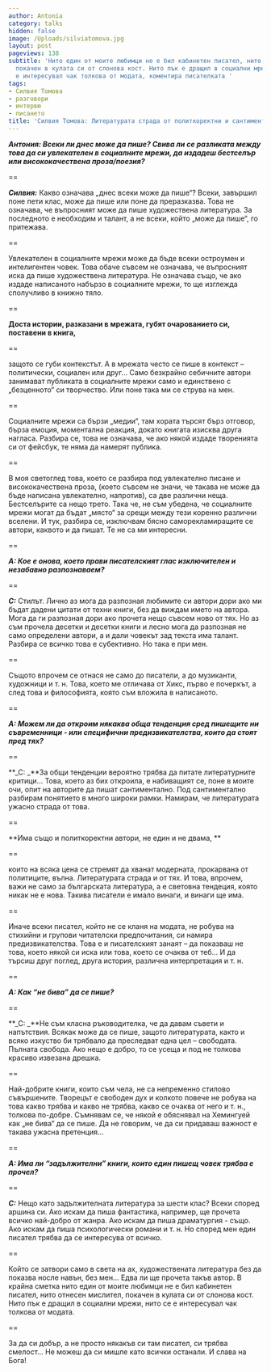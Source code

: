 ```yaml
---
author: Antonia
category: talks
hidden: false
image: /Uploads/silviatomova.jpg
layout: post
pageviews: 138
subtitle: 'Нито един от моите любимци не е бил кабинетен писател, нито отнесен мислител,
  покачен в кулата си от слонова кост. Нито пък е дращил в социални мрежи, нито се
  е интересувал чак толкова от модата, коментира писателката '
tags:
- Силвия Томова
- разговори
- интервю
- писането
title: 'Силвия Томова: Литературата страда от политкоректни и сантиментални автори'
---
```


**_Антония: Всеки ли днес може да пише? Свива ли се разликата между това да си увлекателен в социалните мрежи, да издадеш бестселър или висококачествена проза/поезия?_**

\==

**_Силвия:_** Какво означава „днес всеки може да пише“? Всеки, завършил поне пети клас, може да пише или поне да преразказва. Това не означава, че въпросният може да пише художествена литература. За последното е необходим и талант, а не всеки, който „може да пише“, го притежава. 

\==

Увлекателен в социалните мрежи може да бъде всеки остроумен и интелигентен човек. Това обаче съвсем не означава, че въпросният иска да пише художествена литература. Не означава също, че ако издаде написаното набързо в социалните мрежи, то ще изглежда сполучливо в книжно тяло. 

\==

**Доста истории, разказани в мрежата, губят очарованието си, поставени в книга,**

\==

защото се губи контекстът. А в мрежата често се пише в контекст – политически, социален или друг... Само безкрайно себичните автори занимават публиката в социалните мрежи само и единствено с „безценното“ си творчество. Или поне така ми се струва на мен. 

\==

Социалните мрежи са бързи „медии“, там хората търсят бърз отговор, бърза емоция, моментална реакция, докато книгата изисква друга нагласа. Разбира се, това не означава, че ако някой издаде творенията си от фейсбук, те няма да намерят публика. 

\==

В моя светоглед това, което се разбира под увлекателно писане и висококачествена проза, (което съвсем не значи, че такава не може да бъде написана увлекателно, напротив), са две различни неща. Бестселърите са нещо трето. Така че, не съм убедена, че социалните мрежи могат да бъдат „място“ за срещи между тези коренно различни вселени. И тук, разбира се, изключвам бясно саморекламиращите се автори, каквото и да пишат. Те не са ми интересни.

\==

**_А: Кое е онова, което прави писателският глас изключителен и незабавно разпознаваем?_**

\==

**_С:_** Стилът. Лично аз мога да разпозная любимите си автори дори ако ми бъдат дадени цитати от техни книги, без да виждам името на автора. Мога да ги разпозная дори ако прочета нещо съвсем ново от тях. Но аз съм прочела десетки и десетки книги и лесно мога да разпозная не само определени автори, а и дали човекът зад текста има талант. Разбира се всичко това е субективно. Но така е при мен. 

\==

Същото впрочем се отнася не само до писатели, а до музиканти, художници и т. н. Това, което ме отличава от Хикс, първо е почеркът, а след това и философията, която съм вложила в написаното.  

\==

**_А: Можем ли да откроим някаква обща тенденция сред пишещите ни съвременници - или специфични предизвикателства, които да стоят пред тях?_**

\==

**_С: _**За общи тенденции вероятно трябва да питате литературните критици... Това, което аз бих откроила, е набиващият се, поне в моите очи, опит на авторите да пишат сантиментално. Под сантиментално разбирам понятието в много широки рамки. Намирам, че литературата ужасно страда от това. 

\==

**Има също и политкоректни автори, не един и не двама, **

\==

които на всяка цена се стремят да хванат модерната, прокарвана от политиците, вълна. Литературата страда и от тях. И това, впрочем, важи не само за българската литература, а е световна тендеция, която никак не е нова. Такива писатели е имало винаги, и винаги ще има. 

\==

Иначе всеки писател, който не се кланя на модата, не робува на стихийни и групови читателски предпочитания, си намира предизвикателства. Това е и писателският занаят – да показваш не това, което някой си иска или това, което се очаква от теб... И да търсиш друг поглед, друга история, различна интерпретация и т. н.

\==

**_А: Как “не бива” да се пише?_**

\==

**_С: _**Не съм класна ръководителка, че да давам съвети и напътствия. Всякак може да се пише, защото литературата, както и всяко изкуство би трябвало да преследват една цел – свободата. Пълната свобода. Ако нещо е добро, то се усеща и под не толкова красиво извезана дрешка. 

\==

Най-добрите книги, които съм чела, не са непременно стилово съвършените. Творецът е свободен дух и колкото повече не робува на това какво трябва и какво не трябва, какво се очаква от него и т. н., толкова по-добре. Съмнявам се, че някой е обяснявал на Хемингуей как „не бива“ да се пише. Да не говорим, че да си придаваш важност е такава ужасна претенция... 

\==

**_А: Има ли “задължителни” книги, които един пишещ човек трябва е прочел?_**

\==

**_С:_** Нещо като задължителната литература за шести клас? Всеки според аршина си. Ако искам да пиша фантастика, например, ще прочета всичко най-добро от жанра. Ако искам да пиша драматургия - също. Ако искам да пиша психологически романи и т. н. Но според мен един писател трябва да се интересува от всичко. 

\==

Който се затвори само в света на ах, художествената литература без да показва носле навън, без мен... Едва ли ще прочета такъв автор. В крайна сметка нито един от моите любимци не е бил кабинетен писател, нито отнесен мислител, покачен в кулата си от слонова кост. Нито пък е дращил в социални мрежи, нито се е интересувал чак толкова от модата. 

\==

За да си добър, а не просто някакъв си там писател, си трябва смелост... Не можеш да си мишле като всички останали. И слава на Бога!